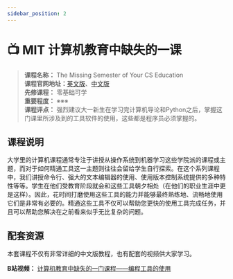 ```yaml
---
sidebar_position: 2
---
```


# 📺 MIT 计算机教育中缺失的一课

>**课程名称：** The Missing Semester of Your CS Education   
**课程官网地址：**[英文版](https://missing.csail.mit.edu/)、[中文版](https://missing-semester-cn.github.io/)  
**先修课程：** 零基础可学     
**重要程度：** ※※※  
**课程评点：** 强烈建议大一新生在学习完计算机导论和Python<H color="blue">之后</H>，掌握这门课里所涉及到的工具软件的使用，这些都是程序员必须掌握的。


## 课程说明
大学里的计算机课程通常专注于讲授从操作系统到机器学习这些学院派的课程或主题，而对于如何精通工具这一主题则往往会留给学生自行探索。在这个系列课程中，我们讲授命令行、强大的文本编辑器的使用、使用版本控制系统提供的多种特性等等。学生在他们受教育阶段就会和这些工具朝夕相处（在他们的职业生涯中更是这样）。因此，花时间打磨使用这些工具的能力并能够最终熟练地、流畅地使用它们是非常有必要的。精通这些工具不仅可以帮助您更快的使用工具完成任务，并且可以帮助您解决在之前看来似乎无比复杂的问题。

## 配套资源
本套课程不仅有非常详细的中文版教程，也有配套的视频供大家学习。

**B站视频：** [计算机教育中缺失的一门课程——编程工具的使用](https://www.bilibili.com/video/BV1vb4y1a7K6)




